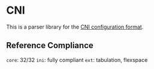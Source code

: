 # CNI

This is a parser library for the [CNI configuration format](https://github.com/libuconf/cni/).

## Reference Compliance
`core`: 32/32
`ini`: fully compliant
`ext`: tabulation, flexspace
